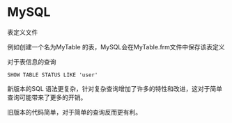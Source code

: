 # MySQL



表定义文件

例如创建一个名为MyTable 的表，MySQL会在MyTable.frm文件中保存该表定义



对于表信息的查询

```mysql
SHOW TABLE STATUS LIKE 'user'
```



新版本的SQL 语法更复杂，针对复杂查询增加了许多的特性和改进，这对于简单查询可能带来了更多的开销。

旧版本的代码简单，对于简单的查询反而更有利。



